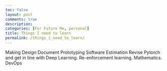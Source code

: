 ```yaml
---
toc: false
layout: post
comments: true
description:
categories: [For Future Me, personal]
title: Things I need to learn
permalink: /things_i_need_to_learn/
---
```


Making Design Document
Prototyping
Software Estimation
Revise Pytorch and get in line with Deep Learning.
Re-enforcement learning.
Mathematics.
DevOps

